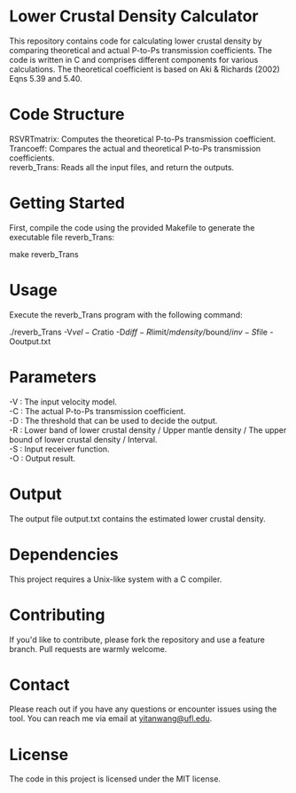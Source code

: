# Lower Crustal Density Calculator

This repository contains code for calculating lower crustal density by comparing theoretical and actual P-to-Ps transmission coefficients. The code is written in C and comprises different components for various calculations. The theoretical coefficient is based on Aki & Richards (2002) Eqns 5.39 and 5.40.

# Code Structure

RSVRTmatrix: Computes the theoretical P-to-Ps transmission coefficient.  
Trancoeff: Compares the actual and theoretical P-to-Ps transmission coefficients.  
reverb_Trans: Reads all the input files, and return the outputs.  

# Getting Started

First, compile the code using the provided Makefile to generate the executable file reverb_Trans:

make reverb_Trans

# Usage

Execute the reverb_Trans program with the following command:

./reverb_Trans -V$vel -C$ratio -D$diff -R$limit/$mdensity/$bound/$inv -S$file -Ooutput.txt

# Parameters

-V : The input velocity model.  
-C : The actual P-to-Ps transmission coefficient.  
-D : The threshold that can be used to decide the output.  
-R : Lower band of lower crustal density / Upper mantle density / The upper bound of lower crustal density / Interval.  
-S : Input receiver function.  
-O : Output result.  

# Output
The output file output.txt contains the estimated lower crustal density.

# Dependencies

This project requires a Unix-like system with a C compiler.

# Contributing

If you'd like to contribute, please fork the repository and use a feature branch. Pull requests are warmly welcome.

# Contact

Please reach out if you have any questions or encounter issues using the tool. You can reach me via email at yitanwang@ufl.edu.

# License

The code in this project is licensed under the MIT license.
